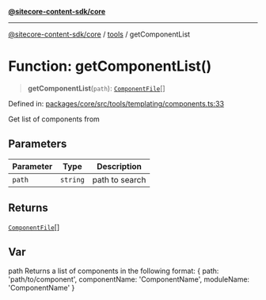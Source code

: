 [**@sitecore-content-sdk/core**](../../README.md)

***

[@sitecore-content-sdk/core](../../README.md) / [tools](../README.md) / getComponentList

# Function: getComponentList()

> **getComponentList**(`path`): [`ComponentFile`](../interfaces/ComponentFile.md)[]

Defined in: [packages/core/src/tools/templating/components.ts:33](https://github.com/Sitecore/content-sdk/blob/8372963af6d72e215aef15561296762273d04314/packages/core/src/tools/templating/components.ts#L33)

Get list of components from

## Parameters

| Parameter | Type | Description |
| ------ | ------ | ------ |
| `path` | `string` | path to search |

## Returns

[`ComponentFile`](../interfaces/ComponentFile.md)[]

## Var

path
Returns a list of components in the following format:
{
 path: 'path/to/component',
 componentName: 'ComponentName',
 moduleName: 'ComponentName'
}
